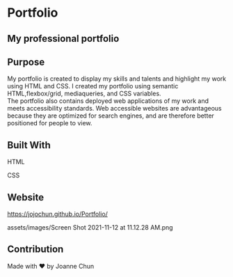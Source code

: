 # Portfolio

## My professional portfolio

## Purpose

My portfolio is created to display my skills and talents and highlight my work using HTML and CSS.
I created my portfolio using semantic HTML,flexbox/grid, mediaqueries, and CSS variables.  
The portfolio also contains deployed web applications of my work and meets accessibility standards.
Web accessible websites are advantageous because they are optimized for search engines,
and are therefore better positioned for people to view.

## Built With

HTML

CSS

## Website

https://jojochun.github.io/Portfolio/

assets/images/Screen Shot 2021-11-12 at 11.12.28 AM.png

## Contribution

Made with ❤️ by Joanne Chun
